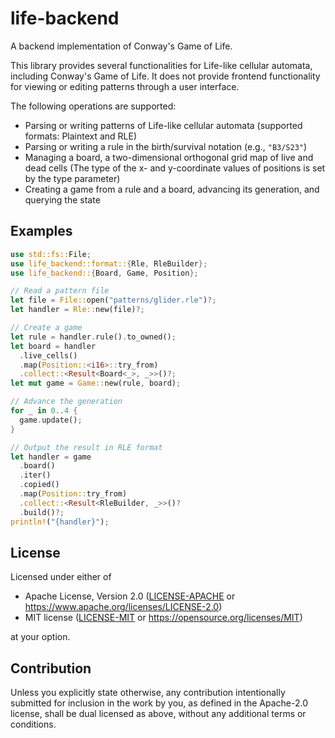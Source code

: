 # life-backend

A backend implementation of Conway's Game of Life.

This library provides several functionalities for Life-like cellular automata, including Conway's Game of Life.
It does not provide frontend functionality for viewing or editing patterns through a user interface.

The following operations are supported:

- Parsing or writing patterns of Life-like cellular automata (supported formats: Plaintext and RLE)
- Parsing or writing a rule in the birth/survival notation (e.g., `"B3/S23"`)
- Managing a board, a two-dimensional orthogonal grid map of live and dead cells
  (The type of the x- and y-coordinate values of positions is set by the type parameter)
- Creating a game from a rule and a board, advancing its generation, and querying the state

## Examples

```rust
use std::fs::File;
use life_backend::format::{Rle, RleBuilder};
use life_backend::{Board, Game, Position};

// Read a pattern file
let file = File::open("patterns/glider.rle")?;
let handler = Rle::new(file)?;

// Create a game
let rule = handler.rule().to_owned();
let board = handler
  .live_cells()
  .map(Position::<i16>::try_from)
  .collect::<Result<Board<_>, _>>()?;
let mut game = Game::new(rule, board);

// Advance the generation
for _ in 0..4 {
  game.update();
}

// Output the result in RLE format
let handler = game
  .board()
  .iter()
  .copied()
  .map(Position::try_from)
  .collect::<Result<RleBuilder, _>>()?
  .build()?;
println!("{handler}");
```

## License

Licensed under either of

- Apache License, Version 2.0
  ([LICENSE-APACHE](LICENSE-APACHE) or <https://www.apache.org/licenses/LICENSE-2.0>)
- MIT license
  ([LICENSE-MIT](LICENSE-MIT) or <https://opensource.org/licenses/MIT>)

at your option.

## Contribution

Unless you explicitly state otherwise, any contribution intentionally submitted
for inclusion in the work by you, as defined in the Apache-2.0 license, shall be
dual licensed as above, without any additional terms or conditions.
